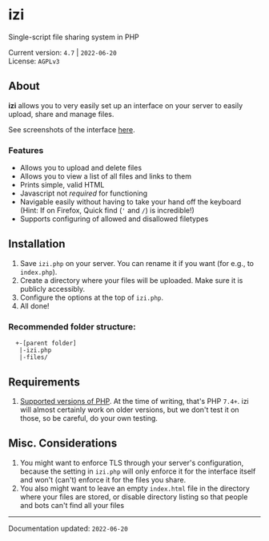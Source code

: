# izi
Single-script file sharing system in PHP 

Current version: `4.7` | `2022-06-20`  
License: `AGPLv3`

## About
**izi** allows you to very easily set up an interface on your server to easily upload, share and manage files.


See screenshots of the interface [here](https://github.com/aaviator42/izi/tree/main/screenshots).

### Features
 * Allows you to upload and delete files
 * Allows you to view a list of all files and links to them
 * Prints simple, valid HTML
 * Javascript not _required_ for functioning
 * Navigable easily without having to take your hand off the keyboard  
 (Hint: If on Firefox, Quick find (`'` and `/`) is incredible!)
 * Supports configuring of allowed and disallowed filetypes


## Installation
1. Save `izi.php` on your server. You can rename it if you want (for e.g., to  `index.php`).
2. Create a directory where your files will be uploaded. Make sure it is publicly accessibly.  
3. Configure the options at the top of `izi.php`.  
4. All done!  

### Recommended folder structure:
```
  +-[parent folder]
   |-izi.php
   |-files/
 ``` 

## Requirements
1. [Supported versions of PHP](https://www.php.net/supported-versions.php). At the time of writing, that's PHP `7.4+`. izi will almost certainly work on older versions, but we don't test it on those, so be careful, do your own testing.
 
## Misc. Considerations
1. You might want to enforce TLS through your server's configuration, because the setting in `izi.php` will only enforce it for the interface itself and won't (can't) enforce it for the files you share. 
2. You also might want to leave an empty `index.html` file in the directory where your files are stored, or disable directory listing so that people and bots can't find all your files


------
Documentation updated: `2022-06-20`
